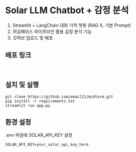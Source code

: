 # Solar LLM Chatbot + 감정 분석
1. Streamlit + LangChain 대화 기억 챗봇 (RAG X, 기본 Prompt)
2. 허깅페이스 파이프라인 활용 감정 분석 기능
3. 깃허브 업로드 및 배포

## 배포 링크
<br>

## 설치 및 실행
```
git clone https://github.com/email21/midterm.git
pip install -r requirements.txt
streamlit run app.py
```

## 환경 설정
.env 파일에 SOLAR_API_KEY 설정
```
SOLAR_API_KEY=your_solar_api_key_here
```

